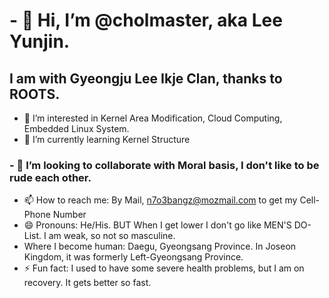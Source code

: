 # - 👋 Hi, I’m @cholmaster, aka Lee Yunjin.
## I am with Gyeongju Lee Ikje Clan, thanks to ROOTS.
- 👀 I’m interested in Kernel Area Modification, Cloud Computing, Embedded Linux System.
- 🌱 I’m currently learning Kernel Structure
### - 💞️ I’m looking to collaborate with Moral basis, I don't like to be rude each other.
- 📫 How to reach me: By Mail, n7o3bangz@mozmail.com to get my Cell-Phone Number
- 😄 Pronouns: He/His. BUT When I get lower I don't go like MEN'S DO-List. I am weak, so not so masculine.
- Where I become human: Daegu, Gyeongsang Province. In Joseon Kingdom, it was formerly Left-Gyeongsang Province.
- ⚡ Fun fact: I used to have some severe health problems, but I am on recovery. It gets better so fast.

<!---
cholmaster/cholmaster is a ✨ special ✨ repository because its `README.md` (this file) appears on your GitHub profile.
You can click the Preview link to take a look at your changes.
--->
